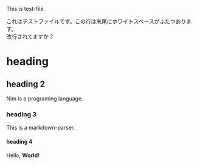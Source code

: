 This is test-file.

これはテストファイルです。この行は末尾にホワイトスペースがふたつあります。  
改行されてますか？

# heading

## heading 2
Nim is a programing language.
### heading 3
This is a markdown-parser.
#### heading 4

Hello, **World**!